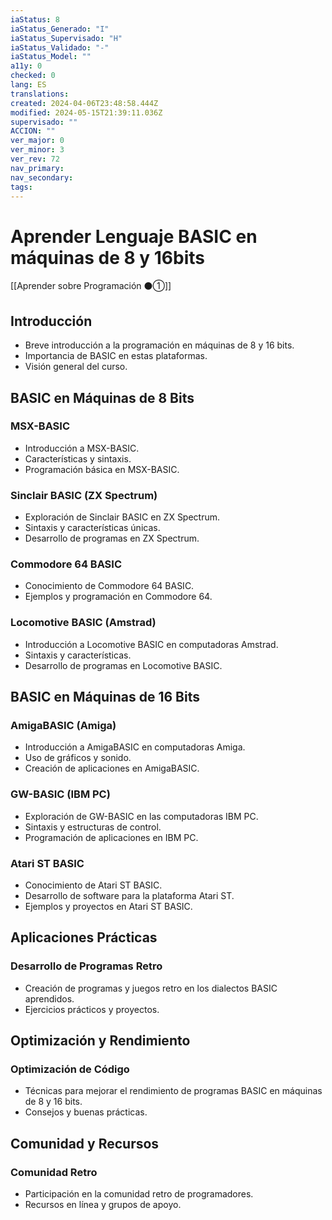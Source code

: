 ```yaml
---
iaStatus: 8
iaStatus_Generado: "I"
iaStatus_Supervisado: "H"
iaStatus_Validado: "-"
iaStatus_Model: ""
a11y: 0
checked: 0
lang: ES
translations: 
created: 2024-04-06T23:48:58.444Z
modified: 2024-05-15T21:39:11.036Z
supervisado: ""
ACCION: ""
ver_major: 0
ver_minor: 3
ver_rev: 72
nav_primary: 
nav_secondary: 
tags:
---
```

# Aprender Lenguaje BASIC en máquinas de 8 y 16bits

[[Aprender sobre Programación ⚫①]]
## Introducción

- Breve introducción a la programación en máquinas de 8 y 16 bits.
- Importancia de BASIC en estas plataformas.
- Visión general del curso.
## BASIC en Máquinas de 8 Bits

### MSX-BASIC

- Introducción a MSX-BASIC.
- Características y sintaxis.
- Programación básica en MSX-BASIC.

### Sinclair BASIC (ZX Spectrum)

- Exploración de Sinclair BASIC en ZX Spectrum.
- Sintaxis y características únicas.
- Desarrollo de programas en ZX Spectrum.

### Commodore 64 BASIC

- Conocimiento de Commodore 64 BASIC.
- Ejemplos y programación en Commodore 64.

### Locomotive BASIC (Amstrad)

- Introducción a Locomotive BASIC en computadoras Amstrad.
- Sintaxis y características.
- Desarrollo de programas en Locomotive BASIC.

## BASIC en Máquinas de 16 Bits

### AmigaBASIC (Amiga)

- Introducción a AmigaBASIC en computadoras Amiga.
- Uso de gráficos y sonido.
- Creación de aplicaciones en AmigaBASIC.

### GW-BASIC (IBM PC)

- Exploración de GW-BASIC en las computadoras IBM PC.
- Sintaxis y estructuras de control.
- Programación de aplicaciones en IBM PC.

### Atari ST BASIC

- Conocimiento de Atari ST BASIC.
- Desarrollo de software para la plataforma Atari ST.
- Ejemplos y proyectos en Atari ST BASIC.

## Aplicaciones Prácticas

### Desarrollo de Programas Retro

- Creación de programas y juegos retro en los dialectos BASIC aprendidos.
- Ejercicios prácticos y proyectos.

## Optimización y Rendimiento

### Optimización de Código

- Técnicas para mejorar el rendimiento de programas BASIC en máquinas de 8 y 16 bits.
- Consejos y buenas prácticas.

## Comunidad y Recursos

### Comunidad Retro

- Participación en la comunidad retro de programadores.
- Recursos en línea y grupos de apoyo.
